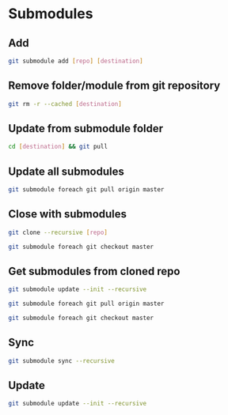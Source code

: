 # Submodules

## Add

```sh
git submodule add [repo] [destination]
```

## Remove folder/module from git repository

```sh
git rm -r --cached [destination]
```

## Update from submodule folder

```sh
cd [destination] && git pull
```

## Update all submodules

```sh
git submodule foreach git pull origin master
```

## Close with submodules

```sh
git clone --recursive [repo]
```

```sh
git submodule foreach git checkout master
```

## Get submodules from cloned repo

```sh
git submodule update --init --recursive
```

```sh
git submodule foreach git pull origin master
```

```sh
git submodule foreach git checkout master
```

## Sync

```sh
git submodule sync --recursive
```

## Update

```sh
git submodule update --init --recursive
```
